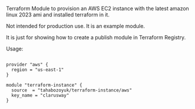 Terraform Module to provision an AWS EC2 instance with the latest amazon linux 2023 ami and installed terraform in it.

Not intended for production use. It is an example module.

It is just for showing how to create a publish module in Terraform Registry.

Usage:

```hcl

provider "aws" {
  region = "us-east-1"
}

module "terraform-instance" {
  source  = "tahabozoyuk/terraform-instance/aws"
  key_name = "clarusway"
}
```